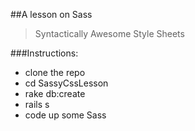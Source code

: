 ##A lesson on Sass

> Syntactically Awesome Style Sheets

###Instructions:
* clone the repo
* cd SassyCssLesson
* rake db:create
* rails s
* code up some Sass